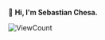 
<!--
[![HitCount](http://hits.dwyl.com/schesa/schesa.svg)](http://hits.dwyl.com/schesa/schesa)

<!-- ![](https://github-readme-stats.vercel.app/api?username=schesa&show_icons=true&hide_border=true) -->




👋 **Hi, I'm Sebastian Chesa.**
<!--|  👋 **Hi, I'm Sebastian Chesa.** | [![Schesa's github stats](https://github-readme-stats.vercel.app/api?username=schesa&show_icons=true&hide_border=true)](https://github.com/schesa) | -->
<!--| ------------- | ------------- |-->

<!--| Content Cell  | Content Cell  |-->

![ViewCount](https://views.whatilearened.today/views/github/schesa/schesa.svg) 




<!--
**schesa/schesa** is a ✨ _special_ ✨ repository because its `README.md` (this file) appears on your GitHub profile.

Here are some ideas to get you started:

- 🔭 I’m currently working on ...
- 🌱 I’m currently learning ...
- 👯 I’m looking to collaborate on ...
- 🤔 I’m looking for help with ...
- 💬 Ask me about ...
- 📫 How to reach me: ...
- 😄 Pronouns: ...
- ⚡ Fun fact: ...
-->
